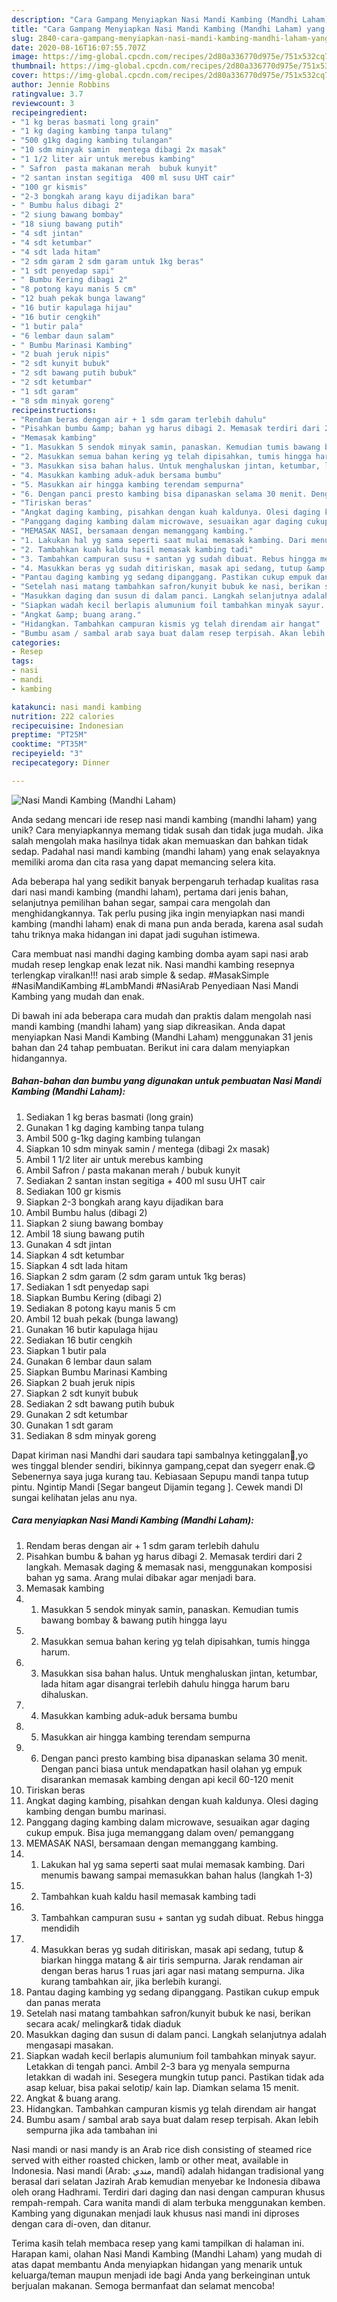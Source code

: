 ```yaml
---
description: "Cara Gampang Menyiapkan Nasi Mandi Kambing (Mandhi Laham) yang Bisa Manjain Lidah"
title: "Cara Gampang Menyiapkan Nasi Mandi Kambing (Mandhi Laham) yang Bisa Manjain Lidah"
slug: 2840-cara-gampang-menyiapkan-nasi-mandi-kambing-mandhi-laham-yang-bisa-manjain-lidah
date: 2020-08-16T16:07:55.707Z
image: https://img-global.cpcdn.com/recipes/2d80a336770d975e/751x532cq70/nasi-mandi-kambing-mandhi-laham-foto-resep-utama.jpg
thumbnail: https://img-global.cpcdn.com/recipes/2d80a336770d975e/751x532cq70/nasi-mandi-kambing-mandhi-laham-foto-resep-utama.jpg
cover: https://img-global.cpcdn.com/recipes/2d80a336770d975e/751x532cq70/nasi-mandi-kambing-mandhi-laham-foto-resep-utama.jpg
author: Jennie Robbins
ratingvalue: 3.7
reviewcount: 3
recipeingredient:
- "1 kg beras basmati long grain"
- "1 kg daging kambing tanpa tulang"
- "500 g1kg daging kambing tulangan"
- "10 sdm minyak samin  mentega dibagi 2x masak"
- "1 1/2 liter air untuk merebus kambing"
- " Safron  pasta makanan merah  bubuk kunyit"
- "2 santan instan segitiga  400 ml susu UHT cair"
- "100 gr kismis"
- "2-3 bongkah arang kayu dijadikan bara"
- " Bumbu halus dibagi 2"
- "2 siung bawang bombay"
- "18 siung bawang putih"
- "4 sdt jintan"
- "4 sdt ketumbar"
- "4 sdt lada hitam"
- "2 sdm garam 2 sdm garam untuk 1kg beras"
- "1 sdt penyedap sapi"
- " Bumbu Kering dibagi 2"
- "8 potong kayu manis 5 cm"
- "12 buah pekak bunga lawang"
- "16 butir kapulaga hijau"
- "16 butir cengkih"
- "1 butir pala"
- "6 lembar daun salam"
- " Bumbu Marinasi Kambing"
- "2 buah jeruk nipis"
- "2 sdt kunyit bubuk"
- "2 sdt bawang putih bubuk"
- "2 sdt ketumbar"
- "1 sdt garam"
- "8 sdm minyak goreng"
recipeinstructions:
- "Rendam beras dengan air + 1 sdm garam terlebih dahulu"
- "Pisahkan bumbu &amp; bahan yg harus dibagi 2. Memasak terdiri dari 2 langkah. Memasak daging &amp; memasak nasi, menggunakan komposisi bahan yg sama. Arang mulai dibakar agar menjadi bara."
- "Memasak kambing"
- "1. Masukkan 5 sendok minyak samin, panaskan. Kemudian tumis bawang bombay &amp; bawang putih hingga layu"
- "2. Masukkan semua bahan kering yg telah dipisahkan, tumis hingga harum."
- "3. Masukkan sisa bahan halus. Untuk menghaluskan jintan, ketumbar, lada hitam agar disangrai terlebih dahulu hingga harum baru dihaluskan."
- "4. Masukkan kambing aduk-aduk bersama bumbu"
- "5. Masukkan air hingga kambing terendam sempurna"
- "6. Dengan panci presto kambing bisa dipanaskan selama 30 menit. Dengan panci biasa untuk mendapatkan hasil olahan yg empuk disarankan memasak kambing dengan api kecil 60-120 menit"
- "Tiriskan beras"
- "Angkat daging kambing, pisahkan dengan kuah kaldunya. Olesi daging kambing dengan bumbu marinasi."
- "Panggang daging kambing dalam microwave, sesuaikan agar daging cukup empuk. Bisa juga memanggang dalam oven/ pemanggang"
- "MEMASAK NASI, bersamaan dengan memanggang kambing."
- "1. Lakukan hal yg sama seperti saat mulai memasak kambing. Dari menumis bawang sampai memasukkan bahan halus (langkah 1-3)"
- "2. Tambahkan kuah kaldu hasil memasak kambing tadi"
- "3. Tambahkan campuran susu + santan yg sudah dibuat. Rebus hingga mendidih"
- "4. Masukkan beras yg sudah ditiriskan, masak api sedang, tutup &amp; biarkan hingga matang &amp; air tiris sempurna. Jarak rendaman air dengan beras harus 1 ruas jari agar nasi matang sempurna. Jika kurang tambahkan air, jika berlebih kurangi."
- "Pantau daging kambing yg sedang dipanggang. Pastikan cukup empuk dan panas merata"
- "Setelah nasi matang tambahkan safron/kunyit bubuk ke nasi, berikan secara acak/ melingkar&amp; tidak diaduk"
- "Masukkan daging dan susun di dalam panci. Langkah selanjutnya adalah mengasapi masakan."
- "Siapkan wadah kecil berlapis alumunium foil tambahkan minyak sayur. Letakkan di tengah panci. Ambil 2-3 bara yg menyala sempurna letakkan di wadah ini. Sesegera mungkin tutup panci. Pastikan tidak ada asap keluar, bisa pakai selotip/ kain lap. Diamkan selama 15 menit."
- "Angkat &amp; buang arang."
- "Hidangkan. Tambahkan campuran kismis yg telah direndam air hangat"
- "Bumbu asam / sambal arab saya buat dalam resep terpisah. Akan lebih sempurna jika ada tambahan ini"
categories:
- Resep
tags:
- nasi
- mandi
- kambing

katakunci: nasi mandi kambing 
nutrition: 222 calories
recipecuisine: Indonesian
preptime: "PT25M"
cooktime: "PT35M"
recipeyield: "3"
recipecategory: Dinner

---
```



![Nasi Mandi Kambing (Mandhi Laham)](https://img-global.cpcdn.com/recipes/2d80a336770d975e/751x532cq70/nasi-mandi-kambing-mandhi-laham-foto-resep-utama.jpg)

Anda sedang mencari ide resep nasi mandi kambing (mandhi laham) yang unik? Cara menyiapkannya memang tidak susah dan tidak juga mudah. Jika salah mengolah maka hasilnya tidak akan memuaskan dan bahkan tidak sedap. Padahal nasi mandi kambing (mandhi laham) yang enak selayaknya memiliki aroma dan cita rasa yang dapat memancing selera kita.

Ada beberapa hal yang sedikit banyak berpengaruh terhadap kualitas rasa dari nasi mandi kambing (mandhi laham), pertama dari jenis bahan, selanjutnya pemilihan bahan segar, sampai cara mengolah dan menghidangkannya. Tak perlu pusing jika ingin menyiapkan nasi mandi kambing (mandhi laham) enak di mana pun anda berada, karena asal sudah tahu triknya maka hidangan ini dapat jadi suguhan istimewa.

Cara membuat nasi mandhi daging kambing domba ayam sapi nasi arab mudah resep lengkap enak lezat nik. Nasi mandhi kambing resepnya terlengkap viralkan!!! nasi arab simple &amp; sedap. #MasakSimple #NasiMandiKambing #LambMandi #NasiArab Penyediaan Nasi Mandi Kambing yang mudah dan enak.


Di bawah ini ada beberapa cara mudah dan praktis dalam mengolah nasi mandi kambing (mandhi laham) yang siap dikreasikan. Anda dapat menyiapkan Nasi Mandi Kambing (Mandhi Laham) menggunakan 31 jenis bahan dan 24 tahap pembuatan. Berikut ini cara dalam menyiapkan hidangannya.

<!--inarticleads1-->

##### Bahan-bahan dan bumbu yang digunakan untuk pembuatan Nasi Mandi Kambing (Mandhi Laham):

1. Sediakan 1 kg beras basmati (long grain)
1. Gunakan 1 kg daging kambing tanpa tulang
1. Ambil 500 g-1kg daging kambing tulangan
1. Siapkan 10 sdm minyak samin / mentega (dibagi 2x masak)
1. Ambil 1 1/2 liter air untuk merebus kambing
1. Ambil  Safron / pasta makanan merah / bubuk kunyit
1. Sediakan 2 santan instan segitiga + 400 ml susu UHT cair
1. Sediakan 100 gr kismis
1. Siapkan 2-3 bongkah arang kayu dijadikan bara
1. Ambil  Bumbu halus (dibagi 2)
1. Siapkan 2 siung bawang bombay
1. Ambil 18 siung bawang putih
1. Gunakan 4 sdt jintan
1. Siapkan 4 sdt ketumbar
1. Siapkan 4 sdt lada hitam
1. Siapkan 2 sdm garam (2 sdm garam untuk 1kg beras)
1. Sediakan 1 sdt penyedap sapi
1. Siapkan  Bumbu Kering (dibagi 2)
1. Sediakan 8 potong kayu manis 5 cm
1. Ambil 12 buah pekak (bunga lawang)
1. Gunakan 16 butir kapulaga hijau
1. Sediakan 16 butir cengkih
1. Siapkan 1 butir pala
1. Gunakan 6 lembar daun salam
1. Siapkan  Bumbu Marinasi Kambing
1. Siapkan 2 buah jeruk nipis
1. Siapkan 2 sdt kunyit bubuk
1. Sediakan 2 sdt bawang putih bubuk
1. Gunakan 2 sdt ketumbar
1. Gunakan 1 sdt garam
1. Sediakan 8 sdm minyak goreng


Dapat kiriman nasi Mandhi dari saudara tapi sambalnya ketinggalan🤭,yo wes tinggal blender sendiri, bikinnya gampang,cepat dan syegerr enak.😋 Sebenernya saya juga kurang tau. Kebiasaan Sepupu mandi tanpa tutup pintu. Ngintip Mandi [Segar bangeut Dijamin tegang ]. Cewek mandi DI sungai kelihatan jelas anu nya. 

<!--inarticleads2-->

##### Cara menyiapkan Nasi Mandi Kambing (Mandhi Laham):

1. Rendam beras dengan air + 1 sdm garam terlebih dahulu
1. Pisahkan bumbu &amp; bahan yg harus dibagi 2. Memasak terdiri dari 2 langkah. Memasak daging &amp; memasak nasi, menggunakan komposisi bahan yg sama. Arang mulai dibakar agar menjadi bara.
1. Memasak kambing
1. 1. Masukkan 5 sendok minyak samin, panaskan. Kemudian tumis bawang bombay &amp; bawang putih hingga layu
1. 2. Masukkan semua bahan kering yg telah dipisahkan, tumis hingga harum.
1. 3. Masukkan sisa bahan halus. Untuk menghaluskan jintan, ketumbar, lada hitam agar disangrai terlebih dahulu hingga harum baru dihaluskan.
1. 4. Masukkan kambing aduk-aduk bersama bumbu
1. 5. Masukkan air hingga kambing terendam sempurna
1. 6. Dengan panci presto kambing bisa dipanaskan selama 30 menit. Dengan panci biasa untuk mendapatkan hasil olahan yg empuk disarankan memasak kambing dengan api kecil 60-120 menit
1. Tiriskan beras
1. Angkat daging kambing, pisahkan dengan kuah kaldunya. Olesi daging kambing dengan bumbu marinasi.
1. Panggang daging kambing dalam microwave, sesuaikan agar daging cukup empuk. Bisa juga memanggang dalam oven/ pemanggang
1. MEMASAK NASI, bersamaan dengan memanggang kambing.
1. 1. Lakukan hal yg sama seperti saat mulai memasak kambing. Dari menumis bawang sampai memasukkan bahan halus (langkah 1-3)
1. 2. Tambahkan kuah kaldu hasil memasak kambing tadi
1. 3. Tambahkan campuran susu + santan yg sudah dibuat. Rebus hingga mendidih
1. 4. Masukkan beras yg sudah ditiriskan, masak api sedang, tutup &amp; biarkan hingga matang &amp; air tiris sempurna. Jarak rendaman air dengan beras harus 1 ruas jari agar nasi matang sempurna. Jika kurang tambahkan air, jika berlebih kurangi.
1. Pantau daging kambing yg sedang dipanggang. Pastikan cukup empuk dan panas merata
1. Setelah nasi matang tambahkan safron/kunyit bubuk ke nasi, berikan secara acak/ melingkar&amp; tidak diaduk
1. Masukkan daging dan susun di dalam panci. Langkah selanjutnya adalah mengasapi masakan.
1. Siapkan wadah kecil berlapis alumunium foil tambahkan minyak sayur. Letakkan di tengah panci. Ambil 2-3 bara yg menyala sempurna letakkan di wadah ini. Sesegera mungkin tutup panci. Pastikan tidak ada asap keluar, bisa pakai selotip/ kain lap. Diamkan selama 15 menit.
1. Angkat &amp; buang arang.
1. Hidangkan. Tambahkan campuran kismis yg telah direndam air hangat
1. Bumbu asam / sambal arab saya buat dalam resep terpisah. Akan lebih sempurna jika ada tambahan ini


Nasi mandi or nasi mandy is an Arab rice dish consisting of steamed rice served with either roasted chicken, lamb or other meat, available in Indonesia. Nasi mandi (Arab: مندي, mandī) adalah hidangan tradisional yang berasal dari selatan Jazirah Arab kemudian menyebar ke Indonesia dibawa oleh orang Hadhrami. Terdiri dari daging dan nasi dengan campuran khusus rempah-rempah. Cara wanita mandi di alam terbuka menggunakan kemben. Kambing yang digunakan menjadi lauk khusus nasi mandi ini diproses dengan cara di-oven, dan ditanur. 

Terima kasih telah membaca resep yang kami tampilkan di halaman ini. Harapan kami, olahan Nasi Mandi Kambing (Mandhi Laham) yang mudah di atas dapat membantu Anda menyiapkan hidangan yang menarik untuk keluarga/teman maupun menjadi ide bagi Anda yang berkeinginan untuk berjualan makanan. Semoga bermanfaat dan selamat mencoba!
